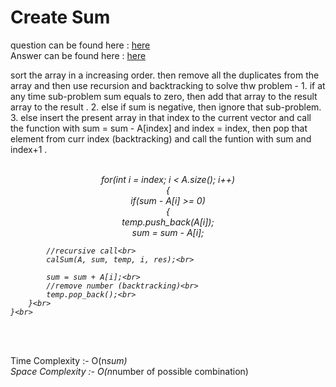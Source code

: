 # Create Sum

question can be found here : <a href="https://github.com/chaltidutta/DSC-NSEC-Algorithms/blob/master/8.%20Backtracking/create_sum/create_sum.md"> here </a> <br>
Answer can be found here : <a href="https://github.com/chaltidutta/DSC-NSEC-Algorithms/blob/master/8.%20Backtracking/create_sum/Create_Sum_chalti.cpp">here </a><br>

sort the array in a increasing order. then remove all the duplicates from the array and then use
recursion and backtracking to solve thw problem - 
      1. if at any time sub-problem sum equals to zero, then add that array to the result array to the result .
      2. else if sum is negative, then ignore that sub-problem.
      3. else insert the present array in that index to the current vector and call the function with sum = sum - A[index]
         and index = index, then pop that element from curr index (backtracking) and call the funtion with sum and index+1 .
<br><br>
<p align="center"><i>
for(int i = index; i < A.size(); i++)<br>
    {<br>
        if(sum - A[i] >= 0)<br>
        {<br>
            temp.push_back(A[i]);<br>
            sum = sum - A[i];<br>
            
            //recursive call<br>
            calSum(A, sum, temp, i, res);<br>
            
            sum = sum + A[i];<br>
            //remove number (backtracking)<br>
            temp.pop_back();<br>
        }<br>
    }<br>
</i></p><br><br>

Time Complexity :- O(n*sum)   <br>
Space Complexity :- O(n*number of possible combination)